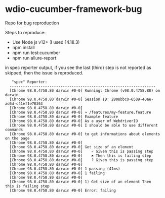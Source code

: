 # wdio-cucumber-framework-bug
Repo for bug reproduction

Steps to reproduce:
- Use Node js v12+ (I used 14.18.3)
- npm install
- npm run test:cucumber
- npm run allure-report

in spec reporter output, if you see the last (third) step is not reported as skipped, then the issue is reproduced.


       "spec" Reporter:
      ------------------------------------------------------------------
      [Chrome 98.0.4758.80 darwin #0-0] Running: Chrome (v98.0.4758.80) on darwin
      [Chrome 98.0.4758.80 darwin #0-0] Session ID: 2808bbc0-6509-40ae-ad6d-c41ef1e70363
      [Chrome 98.0.4758.80 darwin #0-0]
      [Chrome 98.0.4758.80 darwin #0-0] » /features/my-feature.feature
      [Chrome 98.0.4758.80 darwin #0-0] Example feature
      [Chrome 98.0.4758.80 darwin #0-0] As a user of WebdriverIO
      [Chrome 98.0.4758.80 darwin #0-0] I should be able to use different commands
      [Chrome 98.0.4758.80 darwin #0-0] to get informations about elements on the page
      [Chrome 98.0.4758.80 darwin #0-0]
      [Chrome 98.0.4758.80 darwin #0-0] Get size of an element
      [Chrome 98.0.4758.80 darwin #0-0]    ✓ Given this is passing step
      [Chrome 98.0.4758.80 darwin #0-0]    ✖ Then this is failing step
      [Chrome 98.0.4758.80 darwin #0-0]    ? Given this is passing step
      [Chrome 98.0.4758.80 darwin #0-0]
      [Chrome 98.0.4758.80 darwin #0-0] 1 passing (41ms)
      [Chrome 98.0.4758.80 darwin #0-0] 1 failing
      [Chrome 98.0.4758.80 darwin #0-0]
      [Chrome 98.0.4758.80 darwin #0-0] 1) Get size of an element Then this is failing step
      [Chrome 98.0.4758.80 darwin #0-0] Error: failing



